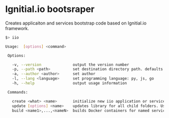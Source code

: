 # Ignitial.io bootsraper

Creates applicaiton and services bootstrap code based on Ignitial.io framework.

```bash
$> iio  

Usage:  [options] <command>

 Options:

   -v, --version              output the version number
   -p, --path <path>          set destination directory path. defaults to ./<name>
   -a, --author <author>      set author
   -l, --lang <language>      set programming language: py, js, go
   -h, --help                 output usage information

 Commands:

   create <what> <name>       initialize new iio application or service project
   update [options] <name>    updates library for all child folders. Useful for iio-services update for all services
   build <name1>,...,<nameN>  builds Docker containers for named services

```
